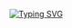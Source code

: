 [![Typing SVG](https://readme-typing-svg.demolab.com?font=Fira+Code&duration=2000&pause=1000&color=20F74F&multiline=true&width=450&height=85&lines=Samir+Al-Khouri;CS+Student+%7C+%40+Wayne+State+University;AI+%26+Machine+Learning+Enthusiast)](https://git.io/typing-svg)

